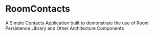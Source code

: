 # RoomContacts
A Simple Contacts Application built to demonstrate the use of Room Persistence Library and Other Architecture Components
